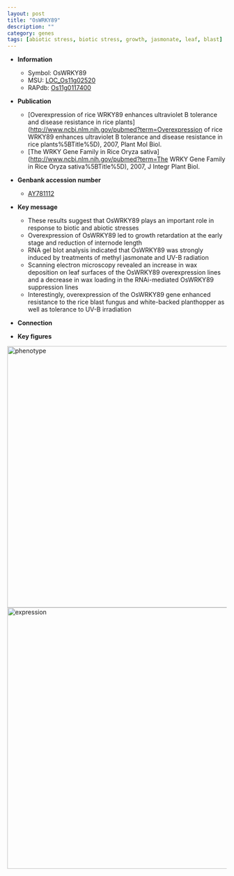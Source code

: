 ```yaml
---
layout: post
title: "OsWRKY89"
description: ""
category: genes
tags: [abiotic stress, biotic stress, growth, jasmonate, leaf, blast]
---
```


* **Information**  
    + Symbol: OsWRKY89  
    + MSU: [LOC_Os11g02520](http://rice.plantbiology.msu.edu/cgi-bin/ORF_infopage.cgi?orf=LOC_Os11g02520)  
    + RAPdb: [Os11g0117400](http://rapdb.dna.affrc.go.jp/viewer/gbrowse_details/irgsp1?name=Os11g0117400)  

* **Publication**  
    + [Overexpression of rice WRKY89 enhances ultraviolet B tolerance and disease resistance in rice plants](http://www.ncbi.nlm.nih.gov/pubmed?term=Overexpression of rice WRKY89 enhances ultraviolet B tolerance and disease resistance in rice plants%5BTitle%5D), 2007, Plant Mol Biol.
    + [The WRKY Gene Family in Rice Oryza sativa](http://www.ncbi.nlm.nih.gov/pubmed?term=The WRKY Gene Family in Rice Oryza sativa%5BTitle%5D), 2007, J Integr Plant Biol.

* **Genbank accession number**  
    + [AY781112](http://www.ncbi.nlm.nih.gov/nuccore/AY781112)

* **Key message**  
    + These results suggest that OsWRKY89 plays an important role in response to biotic and abiotic stresses
    + Overexpression of OsWRKY89 led to growth retardation at the early stage and reduction of internode length
    + RNA gel blot analysis indicated that OsWRKY89 was strongly induced by treatments of methyl jasmonate and UV-B radiation
    + Scanning electron microscopy revealed an increase in wax deposition on leaf surfaces of the OsWRKY89 overexpression lines and a decrease in wax loading in the RNAi-mediated OsWRKY89 suppression lines
    + Interestingly, overexpression of the OsWRKY89 gene enhanced resistance to the rice blast fungus and white-backed planthopper as well as tolerance to UV-B irradiation

* **Connection**  

* **Key figures**  
<img src="https://funricegenes.github.io/images/OsWRKY89.pheno.png" alt="phenotype"  style="width: 600px;"/>

<img src="https://funricegenes.github.io/images/OsWRKY89.exp.png" alt="expression"  style="width: 600px;"/>


